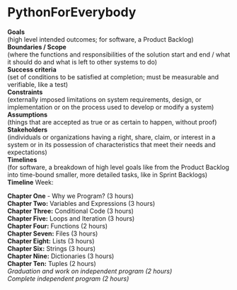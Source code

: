 # PythonForEverybody
**Goals** </br>
(high level intended outcomes; for software, a Product Backlog)</br>
**Boundaries / Scope** </br>
(where the functions and responsibilities of the solution start and end / what it should do and what is left to other systems to do)</br>
**Success criteria** </br>
(set of conditions to be satisfied at completion; must be measurable and verifiable, like a test)</br>
**Constraints**</br>
(externally imposed limitations on system requirements, design, or implementation or on the process used to develop or modify a system)</br>
**Assumptions**</br>
(things that are accepted as true or as certain to happen, without proof)</br>
**Stakeholders** </br>
(individuals or organizations having a right, share, claim, or interest in a system or in its possession of characteristics that meet their needs and expectations)</br>
**Timelines** </br>
(for software, a breakdown of high level goals like from the Product Backlog into time-bound smaller, more detailed tasks, like in Sprint Backlogs)</br>
**Timeline**
Week: 

**Chapter One** - Why we Program? (3 hours)</br>
**Chapter Two:** Variables and Expressions (3 hours)</br>
**Chapter Three:** Conditional Code (3 hours)</br>
**Chapter Five:** Loops and Iteration (3 hours)</br>
**Chapter Four:** Functions (2 hours)</br>
**Chapter Seven:** Files (3 hours)</br>
**Chapter Eight:** Lists (3 hours)</br>
**Chapter Six:** Strings (3 hours)</br>
**Chapter Nine:** Dictionaries (3 hours)</br>
**Chapter Ten:** Tuples (2 hours)</br>
*Graduation and work on independent program (2 hours)</br>
Complete independent program (2 hours)</br>*
